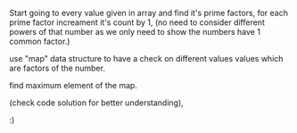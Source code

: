 Start going to every value given in array and find it's prime factors, 
for each prime factor increament it's count by 1,
(no need to consider different powers of that number as we only need to show the numbers have 1 common factor.)


use "map" data structure to have a check on different values values which are factors of the number.


find maximum element of the map.


(check code solution for better understanding),

:)